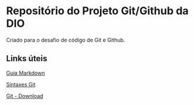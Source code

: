 # Repositório do Projeto Git/Github da DIO

Criado para o desafio de código de Git e Github.

## Links úteis

[Guia Markdown](https://www.markdownguide.org)

[Sintaxes Git](https://dzone.com/articles/top-20-git-commands-with-examples)

[Git - Download](https://git-scm.com/downloads)
